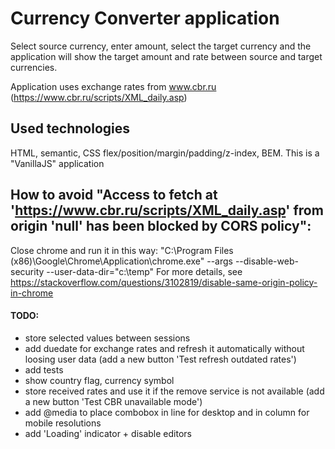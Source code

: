 # Currency Converter application
Select source currency, enter amount, select the target currency and the application will show the target amount and rate between source and target currencies.

Application uses exchange rates from www.cbr.ru (https://www.cbr.ru/scripts/XML_daily.asp)

## Used technologies
HTML, semantic, CSS flex/position/margin/padding/z-index, BEM.
This is a "VanillaJS" application

## How to avoid "Access to fetch at 'https://www.cbr.ru/scripts/XML_daily.asp' from origin 'null' has been blocked by CORS policy":

Close chrome and run it in this way: "C:\Program Files (x86)\Google\Chrome\Application\chrome.exe" --args --disable-web-security --user-data-dir="c:\temp"
For more details, see https://stackoverflow.com/questions/3102819/disable-same-origin-policy-in-chrome

#### TODO:
- store selected values between sessions
- add duedate for exchange rates and refresh it automatically without loosing user data (add a new button 'Test refresh outdated rates')
- add tests
- show country flag, currency symbol
- store received rates and use it if the remove service is not available (add a new button 'Test CBR unavailable mode')
- add @media to place combobox in line for desktop and in column for mobile resolutions
- add 'Loading' indicator + disable editors
